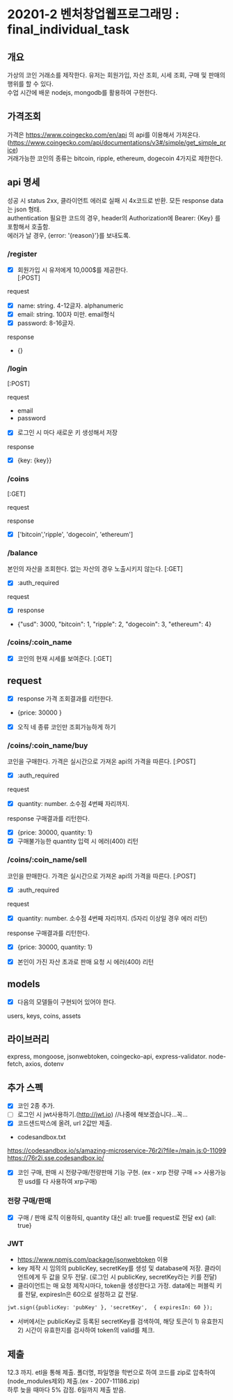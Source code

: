 # 20201-2 벤처창업웹프로그래밍 : final_individual_task

## 개요

가상의 코인 거래소를 제작한다. 유저는 회원가입, 자산 조회, 시세 조회, 구매 및 판매의 행위를 할 수 있다.  
수업 시간에 배운 nodejs, mongodb를 활용하여 구현한다.

## 가격조회

가격은 https://www.coingecko.com/en/api 의 api를 이용해서 가져온다. (https://www.coingecko.com/api/documentations/v3#/simple/get_simple_price)  
거래가능한 코인의 종류는 bitcoin, ripple, ethereum, dogecoin 4가지로 제한한다.  


##  api 명세

성공 시 status 2xx, 클라이언트 에러로 실패 시 4x코드로 반환. 
모든 response data는 json 형태.  
authentication 필요한 코드의 경우, header의 Authorization에 Bearer: {Key} 를 포함해서 호출함.  
에러가 날 경우, {error: '{reason}'}를 보내도록.


### /register
- [x] 회원가입 시 유저에게 10,000$를 제공한다.  
[:POST]

request

- [x] name: string. 4-12글자. alphanumeric
- [x] email: string. 100자 미만. email형식
- [x] password: 8-16글자.

response
 - {}

###  /login
[:POST]

request
- email
- password

- [x] 로그인 시 마다 새로운 키 생성해서 저장

response
- [x] {key: {key}}

###  /coins
[:GET]

request

response
- [x] ['bitcoin','ripple', 'dogecoin', 'ethereum']

### /balance
본인의 자산을 조회한다. 없는 자산의 경우 노출시키지 않는다.
[:GET]  
- [x] :auth_required  


request

- [x] response
- {"usd": 3000, "bitcoin": 1, "ripple": 2, "dogecoin": 3, "ethereum": 4}

### /coins/:coin_name
- [x] 코인의 현재 시세를 보여준다.
[:GET]

request
- 

- [x] response
가격 조회결과를 리턴한다.
- {price: 30000 }
- [x] 오직 네 종류 코인만 조회가능하게 하기

### /coins/:coin_name/buy
코인을 구매한다. 가격은 실시간으로 가져온 api의 가격을 따른다.
[:POST]
- [x] :auth_required  

request
- [x] quantity: number. 소수점 4번째 자리까지.

response
구매결과를 리턴한다.
- [x] {price: 30000, quantity: 1}
- [x] 구매불가능한 quantity 입력 시 에러(400) 리턴

### /coins/:coin_name/sell
코인을 판매한다. 가격은 실시간으로 가져온 api의 가격을 따른다.
[:POST]
- [x] :auth_required  


request
- [x] quantity: number. 소수점 4번째 자리까지. (5자리 이상일 경우 에러 리턴)


response
구매결과를 리턴한다.
- [x] {price: 30000, quantity: 1}
- [x] 본인이 가진 자산 초과로 판매 요청 시 에러(400) 리턴


## models

- [x] 다음의 모델들이 구현되어 있어야 한다.  

users, keys, coins, assets

## 라이브러리

express, mongoose, jsonwebtoken, coingecko-api, express-validator. node-fetch, axios, dotenv

## 추가 스펙

- [x] 코인 2종 추가.  
- [ ] 로그인 시 jwt사용하기.(http://jwt.io)  //나중에 해보겠습니다...꼭... 
- [x] 코드샌드박스에 올려, url 2값만 제출.
- codesandbox.txt 

https://codesandbox.io/s/amazing-microservice-76r2i?file=/main.js:0-11099
https://76r2i.sse.codesandbox.io/
- [x] 코인 구매, 판매 시 전량구매/전량판매 기능 구현. (ex - xrp 전량 구매 => 사용가능한 usd를 다 사용하여 xrp구매)

### 전량 구매/판매

- [x] 구매 / 판매 로직 이용하되, quantity 대신 all: true를 request로 전달
ex) {all: true}

### JWT

- https://www.npmjs.com/package/jsonwebtoken 이용  
- key 제작 시 임의의 publicKey, secretKey를 생성 및 database에 저장. 클라이언트에게 두 값을 모두 전달. (로그인 시 publicKey, secretKey라는 키를 전달)
- 클라이언트는 매 요청 제작시마다, token을 생성한다고 가정. data에는 퍼블릭 키를 전달, expiresIn은 60으로 설정하고 값 전달.
```
jwt.sign({publicKey: 'pubKey' }, 'secretKey',  { expiresIn: 60 });
```

 - 서버에서는 publicKey로 등록된 secretKey를 검색하여, 해당 토큰이 1) 유효한지 2) 시간이 유효한지를 검사하여 token의 valid를 체크.
 
 

## 제출
12.3 까지. etl을 통해 제출. 
폴더명, 파일명을 학번으로 하여 코드를 zip로 압축하여(node_modules제외) 제출.(ex - 2007-11186.zip)  
하루 늦을 때마다 5% 감점. 6일까지 제출 받음.  
